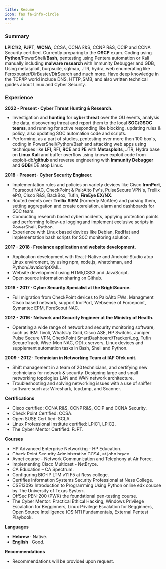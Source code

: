 ```yaml
---
title: Resume
icon: fas fa-info-circle
order: 4
---
```


### Summary

**LPIC1/2**, **PJPT**, **WCNA**, CCSA, CCNA R&S, CCNP R&S, CCIP and CCNA Security certified. Currently preparing to the **OSCP** exam. Coding using **Python**/PowerShell/**Bash**, pentesting using Pentera automation or Kali manually including **malware research** with Immunity Debugger and GDB, Using metasploit, burpsuite, sqlmap, JTR, hydra, web enumerating like Feroxbuster/DirBuster/DirSearch and much more. Have deep knowledge in the TCP/IP world include DNS, HTTP, SMB, and also written technical guides about Linux and Cyber Security.

### Experience

**2022 - Present · Cyber Threat Hunting & Research.**
- Investigation and **hunting** for **cyber threat** over the OU events, analysis the data, discovering threat and report them to the local **SOC/GSOC teams**, and running for active responding like blocking, updating rules & policy, also updating SOC automation code and scripts.
- Performing, as a part of studies, pentesting over more then 100 box's, coding in PowerShell/Python/Bash and attacking web apps using techniques like **LFI**, RFI, **RCE** and **PE** with **Metasploits**, JTR, Hydra base on **Linux Kali** and buffer overflow using known exploit code from exploit-db/**github** and reverse engineering with **Immunity Debugger** and **GDB**/IDE atop Linux.

**2018 - Present · Cyber Security Engineer.**
- Implementation rules and policies on variety devices like Cisco **IronPort**, Fourscout NAC, CheckPoint & PaloAlto Fw's, PulseSecure VPN's, Trellix ePO, Cisco R&S, BackBox, Tufin, **FireEye EX/NX**.
- Routed events over **Trellix SIEM** (Formerly McAfee) and parsing them, setting aggregation and create correlation, alarm and dashboards for SOC team.
- Conducting research based cyber incidents, applying protection points and performing follow-up logging and implement exclusive scripts in PowerShell, Python.
- Experience with Linux based devices like Debian, RedHat and implementation bash scripts for SOC monitoring solution.

**2017 - 2018 · Freelance application and website development.**
- Application development with React-Native and Android-Studio atop Linux enviroment, by using npm, node.js, whatchman, and Python/JavaScriptXML.
- Website development using HTM5,CSS3 and JavaScript.
- Open source information sharing on Github.

**2016 - 2017 · Cyber Security Specialist at the BrightSource.**
- Full migration from CheckPoint devices to PaloAlto FWs. Managment Cisco based network, support IronPort, Websense of Forcepoint, Symantec EPM, ForeScout NAC.

**2012 - 2016 · Network and Security Engineer at the Ministry of Health.**
- Operating a wide range of network and security monitoring software, such as IBM Tivoli, WhatsUp Gold, Cisco ASE, HP Switchs, Juniper Pulse Secure VPN, CheckPoint SmartDashboard/Tracker/Log, Tufin SecureTrack, Wise-Mon
NAC, ODI-x servers, Linux devices and supplement automation tasks in Bash, Shell and Python.

**2009 - 2012 · Technician in Networking Team at IAF Ofek unit.**
- Shift management in a team of 20 technicians, and certifying new technicians for network & security. Designing large and small networking topologies LAN and WAN network architecture.
- Troubleshooting and solving networking issues with a use of sniffer software such as: Wireshark, tcpdump, and Scanner.

**Certifications**

- Cisco certified: CCNA R&S, CCNP R&S, CCIP and CCNA Security.
- Check Point Certified: CCSA.
- Open SUSE Certified: SCLA.
- Linux Professional Institute certified: LPIC1, LPIC2.
- The Cyber Mentor Certified: PJPT.


**Courses**

- HP Advanced Enterprise Networking - HP Education.
- Check Point Security Administration CCSA, at john bryce.
- Avnet course - Network Communication and Telephony at Air Force.
- Implementing Cisco Multicast - NetBryce.
- CA Education – CA Spectrum.
- Configuring BIG-IP LTM v11 F5 at Ness college.
- Certifies Information Systems Security Professional at Ness College.
- CSE1309x Introduction to Programming Using Python online edx coucse by The University of Texas System.
- OffSec PEN-200 (PWK) the foundational pen-testing course.
- The Cyber Mentor: Practical Ethical Hacking, Windows Privilege Escalation for Begginners, Linux Privilege Escalation for Begginners, Open Source Intelligence (OSINT) Fundamentals, External Pentest Playbook.

**Languages**

- **Hebrew** · Native.
- **English** · Good.

**Recommendations**

- Recommendations will be provided upon request.

